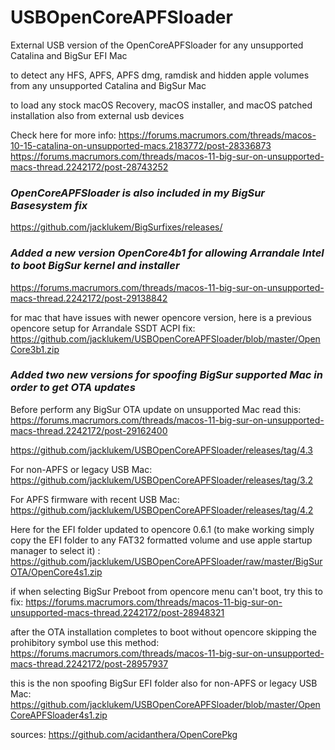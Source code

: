 # USBOpenCoreAPFSloader

External USB version of the OpenCoreAPFSloader for any unsupported Catalina and BigSur EFI Mac

to detect any HFS, APFS, APFS dmg, ramdisk and hidden apple volumes from any unsupported Catalina and BigSur Mac

to load any stock macOS Recovery, macOS installer, and macOS patched installation also from external usb devices

Check here for more info: https://forums.macrumors.com/threads/macos-10-15-catalina-on-unsupported-macs.2183772/post-28336873
https://forums.macrumors.com/threads/macos-11-big-sur-on-unsupported-macs-thread.2242172/post-28743252

### *OpenCoreAPFSloader is also included in my BigSur Basesystem fix*

https://github.com/jacklukem/BigSurfixes/releases/

### *Added a new version OpenCore4b1 for allowing Arrandale Intel to boot BigSur kernel and installer*

https://forums.macrumors.com/threads/macos-11-big-sur-on-unsupported-macs-thread.2242172/post-29138842

for mac that have issues with newer opencore version, here is a previous opencore setup for Arrandale SSDT ACPI fix:
https://github.com/jacklukem/USBOpenCoreAPFSloader/blob/master/OpenCore3b1.zip

### *Added two new versions for spoofing BigSur supported Mac in order to get OTA updates*

Before perform any BigSur OTA update on unsupported Mac read this:
https://forums.macrumors.com/threads/macos-11-big-sur-on-unsupported-macs-thread.2242172/post-29162400

https://github.com/jacklukem/USBOpenCoreAPFSloader/releases/tag/4.3

For non-APFS or legacy USB Mac:
https://github.com/jacklukem/USBOpenCoreAPFSloader/releases/tag/3.2

For APFS firmware with recent USB Mac:
https://github.com/jacklukem/USBOpenCoreAPFSloader/releases/tag/4.2

Here for the EFI folder updated to opencore 0.6.1 (to make working simply copy the EFI folder to any FAT32 formatted volume and use apple startup manager to select it) :
https://github.com/jacklukem/USBOpenCoreAPFSloader/raw/master/BigSurOTA/OpenCore4s1.zip

if when selecting BigSur Preboot from opencore menu can't boot, try this to fix:
https://forums.macrumors.com/threads/macos-11-big-sur-on-unsupported-macs-thread.2242172/post-28948321

after the OTA installation completes to boot without opencore skipping the prohibitory symbol use this method:
https://forums.macrumors.com/threads/macos-11-big-sur-on-unsupported-macs-thread.2242172/post-28957937

this is the non spoofing BigSur EFI folder also for non-APFS or legacy USB Mac:
https://github.com/jacklukem/USBOpenCoreAPFSloader/blob/master/OpenCoreAPFSloader4s1.zip

sources: https://github.com/acidanthera/OpenCorePkg
